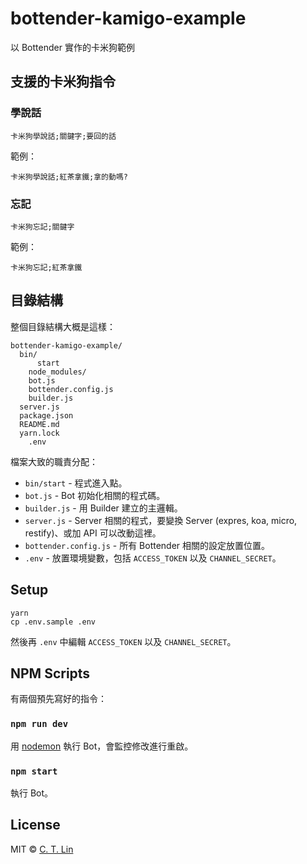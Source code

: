 # bottender-kamigo-example

以 Bottender 實作的卡米狗範例

## 支援的卡米狗指令

### 學說話

```
卡米狗學說話;關鍵字;要回的話
```

範例：

```
卡米狗學說話;紅茶拿鐵;拿的動嗎?
```

### 忘記

```
卡米狗忘記;關鍵字
```

範例：

```
卡米狗忘記;紅茶拿鐵
```

## 目錄結構

整個目錄結構大概是這樣：

```
bottender-kamigo-example/
  bin/
	  start
	node_modules/
	bot.js
	bottender.config.js
	builder.js
  server.js
  package.json
  README.md
  yarn.lock
	.env
```

檔案大致的職責分配：

* `bin/start` - 程式進入點。
* `bot.js` - Bot 初始化相關的程式碼。
* `builder.js` - 用 Builder 建立的主邏輯。
* `server.js` - Server 相關的程式，要變換 Server (expres, koa, micro, restify)、或加 API 可以改動這裡。
* `bottender.config.js` - 所有 Bottender 相關的設定放置位置。
* `.env` - 放置環境變數，包括 `ACCESS_TOKEN` 以及 `CHANNEL_SECRET`。

## Setup

```
yarn
cp .env.sample .env
```

然後再 `.env` 中編輯 `ACCESS_TOKEN` 以及 `CHANNEL_SECRET`。

## NPM Scripts

有兩個預先寫好的指令：

### `npm run dev`

用 [nodemon](https://github.com/remy/nodemon) 執行 Bot，會監控修改進行重啟。

### `npm start`

執行 Bot。

## License

MIT © [C. T. Lin](https://github.com/chentsulin/bottender-kamigo-example)

